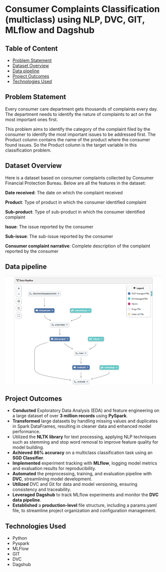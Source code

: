 # Consumer Complaints Classification (multiclass) using NLP, DVC, GIT, MLflow and Dagshub

## Table of Content

- [Problem Statement](#problem-statement)
- [Dataset Overview](#dataset-overview)
- [Data pipeline](#data-pipeline)
- [Project Outcomes](#project-outcomes)
- [Technologies Used](#technologies-used)

## Problem Statement

Every consumer care department gets thousands of complaints every day. The department needs to identify the nature of complaints to act on the most important ones first.

This problem aims to identify the category of the complaint filed by the consumer to identify the most important issues to be addressed first. The Product column contains the name of the product where the consumer found issues. So the Product column is the target variable in this classification problem.

## Dataset Overview

Here is a dataset based on consumer complaints collected by Consumer Financial Protection Bureau. Below are all the features in the dataset:

**Date received**: The date on which the complaint received

**Product**: Type of product in which the consumer identified complaint

**Sub-product**: Type of sub-product in which the consumer identified complaint

**Issue**: The issue reported by the consumer

**Sub-issue**: The sub-issue reported by the consumer

**Consumer complaint narrative**: Complete description of the complaint reported by the consumer

## Data pipeline

![Alt text](img/datapipeline.png)

## Project Outcomes

- **Conducted** Exploratory Data Analysis (EDA) and feature engineering on a large dataset of over **3 million records** using **PySpark**.
- **Transformed** large datasets by handling missing values and duplicates in Spark DataFrames, resulting in cleaner data and enhanced model performance.
- Utilized the **NLTK library** for text processing, applying NLP techniques such as stemming and stop word removal to improve feature quality for model building.
- **Achieved** **86% accuracy** on a multiclass classification task using an **SGD Classifier**.
- **Implemented** experiment tracking with **MLflow**, logging model metrics and evaluation results for reproducibility.
- **Automated** the preprocessing, training, and evaluation pipeline with **DVC**, streamlining model development.
- **Utilized** DVC and Git for data and model versioning, ensuring consistency and traceability.
- **Leveraged** **Dagshub** to track MLflow experiments and monitor the **DVC data pipeline**.
- **Established** a **production-level** file structure, including a params.yaml file, to streamline project organization and configuration management.

## Technologies Used

- Python
- Pyspark
- MLFlow
- GIT
- DVC
- Dagshub
